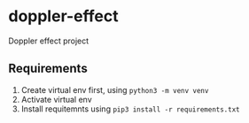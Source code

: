 # doppler-effect
Doppler effect project

## Requirements
1. Create virtual env first, using `python3 -m venv venv`
2. Activate virtual env
3. Install requitemnts using `pip3 install -r requirements.txt`

